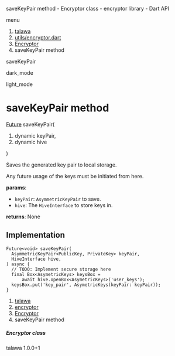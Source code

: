 




saveKeyPair method - Encryptor class - encryptor library - Dart API







menu

1. [talawa](../../index.html)
2. [utils/encryptor.dart](../../file-___home_harshil_Desktop_open-source_palisadoes_talawa_lib_utils_encryptor/)
3. [Encryptor](../../file-___home_harshil_Desktop_open-source_palisadoes_talawa_lib_utils_encryptor/Encryptor-class.html)
4. saveKeyPair method

saveKeyPair


dark\_mode

light\_mode




# saveKeyPair method


[Future](https://api.flutter.dev/flutter/dart-core/Future-class.html)<void>
saveKeyPair(

1. dynamic keyPair,
2. dynamic hive

)

Saves the generated key pair to local storage.

Any future usage of the keys must be initiated from here.

**params**:

* `keyPair`: `AsymmetricKeyPair` to save.
* `hive`: The `HiveInterface` to store keys in.

**returns**:
None


## Implementation

```
Future<void> saveKeyPair(
  AsymmetricKeyPair<PublicKey, PrivateKey> keyPair,
  HiveInterface hive,
) async {
  // TODO: Implement secure storage here
  final Box<AsymetricKeys> keysBox =
      await hive.openBox<AsymetricKeys>('user_keys');
  keysBox.put('key_pair', AsymetricKeys(keyPair: keyPair));
}
```

 


1. [talawa](../../index.html)
2. [encryptor](../../file-___home_harshil_Desktop_open-source_palisadoes_talawa_lib_utils_encryptor/)
3. [Encryptor](../../file-___home_harshil_Desktop_open-source_palisadoes_talawa_lib_utils_encryptor/Encryptor-class.html)
4. saveKeyPair method

##### Encryptor class





talawa
1.0.0+1







